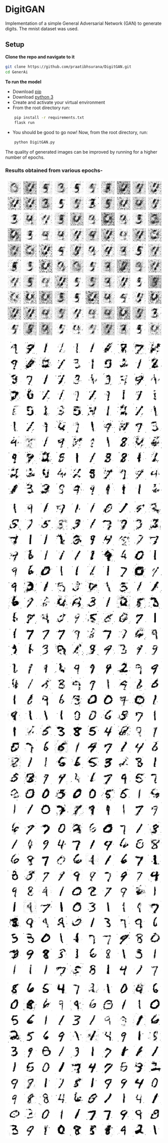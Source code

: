 # DigitGAN
Implementation of a simple General Adversarial Network (GAN) to generate digits.
The mnist dataset was used.

## Setup

**Clone the repo and navigate to it**
```bash
git clone https://github.com/praatibhsurana/DigitGAN.git
cd GenerAi
```

**To run the model**
- Download [pip](https://pip.pypa.io/en/stable/installing/)
- Download [python 3](https://www.python.org/downloads/)
- Create and activate your virtual environment 
- From the root directory run:
```bash
    pip install -r requirements.txt
    flask run
```
- You should be good to go now! Now, from the root directory, run:
```bash
    python DigitGAN.py
```
The quality of generated images can be improved by running for a higher number of epochs.

### Results obtained from various epochs-

![1](https://github.com/praatibhsurana/DigitGAN/blob/master/Generator_Checkpoints/gan_generated_image_epoch_1.png?raw=true)
![2](https://github.com/praatibhsurana/DigitGAN/blob/master/Generator_Checkpoints/gan_generated_image_epoch_10.png?raw=true)
![3](https://github.com/praatibhsurana/DigitGAN/blob/master/Generator_Checkpoints/gan_generated_image_epoch_20.png?raw=true)
![4](https://github.com/praatibhsurana/DigitGAN/blob/master/Generator_Checkpoints/gan_generated_image_epoch_30.png?raw=true)
![5](https://github.com/praatibhsurana/DigitGAN/blob/master/Generator_Checkpoints/gan_generated_image_epoch_40.png?raw=true)
![6](https://github.com/praatibhsurana/DigitGAN/blob/master/Generator_Checkpoints/gan_generated_image_epoch_50.png?raw=true)
